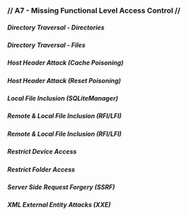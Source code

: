 ### // A7 - Missing Functional Level Access Control //

##### Directory Traversal - Directories

##### Directory Traversal - Files

##### Host Header Attack (Cache Poisoning)

##### Host Header Attack (Reset Poisoning)

##### Local File Inclusion (SQLiteManager)

##### Remote & Local File Inclusion (RFI/LFI)

##### Remote & Local File Inclusion (RFI/LFI)

##### Restrict Device Access

##### Restrict Folder Access

##### Server Side Request Forgery (SSRF)

##### XML External Entity Attacks (XXE)
